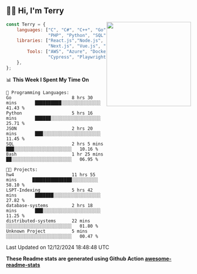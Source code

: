 <h2>👋🏻 Hi, I'm Terry</h2>

<img align='right' src="https://media.giphy.com/media/fkZukR450RQ1qnGaq9/giphy.gif" width="230">

```javascript
const Terry = {
    languages: ["C", "C#", "C++", "Go", "Java", "Javascript",
                "PHP", "Python", "SQL", "Typescript"],
    libraries: ["React.js","Node.js", ".Net", "Express.js",
                "Next.js", "Vue.js", "Astro.js", "CUDA"],
        Tools: ["AWS", "Azure", "Docker🐳", "Git", "Figma",
                "Cypress", "Playwright", "Postman", "Jira"],
    },
};
```
<!--START_SECTION:waka-->
📊 **This Week I Spent My Time On** 

```text
💬 Programming Languages: 
Go                       8 hrs 30 mins       ██████████░░░░░░░░░░░░░░░   41.43 % 
Python                   5 hrs 16 mins       ██████░░░░░░░░░░░░░░░░░░░   25.71 % 
JSON                     2 hrs 20 mins       ███░░░░░░░░░░░░░░░░░░░░░░   11.45 % 
SQL                      2 hrs 5 mins        ███░░░░░░░░░░░░░░░░░░░░░░   10.16 % 
Bash                     1 hr 25 mins        ██░░░░░░░░░░░░░░░░░░░░░░░   06.95 % 

🐱‍💻 Projects: 
hw4                      11 hrs 55 mins      ███████████████░░░░░░░░░░   58.10 % 
LSPT-Indexing            5 hrs 42 mins       ███████░░░░░░░░░░░░░░░░░░   27.82 % 
database-systems         2 hrs 18 mins       ███░░░░░░░░░░░░░░░░░░░░░░   11.25 % 
distributed-systems      22 mins             ░░░░░░░░░░░░░░░░░░░░░░░░░   01.80 % 
Unknown Project          5 mins              ░░░░░░░░░░░░░░░░░░░░░░░░░   00.47 % 
```


 Last Updated on 12/12/2024 18:48:48 UTC
<!--END_SECTION:waka-->

**These Readme stats are generated using Github Action [awesome-readme-stats](https://github.com/anmol098/waka-readme-stats)**
